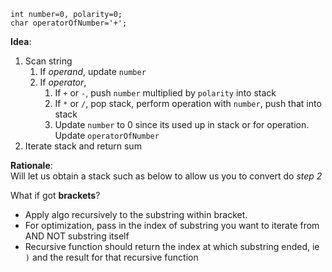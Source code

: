 ```
int number=0, polarity=0;
char operatorOfNumber='+';
```
**Idea**:
1. Scan string
	1. If *operand*, update `number`
	2. If *operator*,
		1. If `+` or `-`, push `number` multiplied by `polarity` into stack
		2. If `*` or `/`, pop stack, perform operation with `number`, push that into stack
		3. Update `number` to 0 since its used up in stack or for operation. Update `operatorOfNumber`
2. Iterate stack and return sum

**Rationale**:<br/>
Will let us obtain a stack such as below to allow us you to convert do *step 2*

What if got **brackets**?<br/>
- Apply algo recursively to the substring within bracket.
- For optimization, pass in the index of substring you want to iterate from AND NOT substring itself
- Recursive function should return the index at which substring ended, ie `)` and the result for that recursive function
